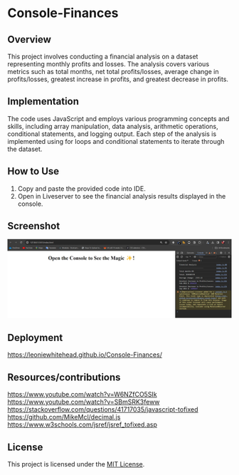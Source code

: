 # Console-Finances

## Overview
This project involves conducting a financial analysis on a dataset representing monthly profits and losses. The analysis covers various metrics such as total months, net total profits/losses, average change in profits/losses, greatest increase in profits, and greatest decrease in profits. 

## Implementation
The code uses JavaScript and employs various programming concepts and skills, including array manipulation, data analysis, arithmetic operations, conditional statements, and logging output. Each step of the analysis is implemented using for loops and conditional statements to iterate through the dataset.

## How to Use
1. Copy and paste the provided code into IDE.
2. Open in Liveserver to see the financial analysis results displayed in the console.

## Screenshot
![Application Screenshot](https://github.com/LeonieWhitehead/Console-Finances/blob/main/images/Screenshot%202024-01-01%20234808.png?raw=true)


## Deployment
https://leoniewhitehead.github.io/Console-Finances/

## Resources/contributions
https://www.youtube.com/watch?v=W6NZfCO5SIk
https://www.youtube.com/watch?v=SBmSRK3feww
https://stackoverflow.com/questions/41717035/javascript-tofixed
https://github.com/MikeMcl/decimal.js
https://www.w3schools.com/jsref/jsref_tofixed.asp

## License
This project is licensed under the [MIT License](LICENSE). 
